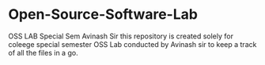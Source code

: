 # Open-Source-Software-Lab
OSS LAB Special Sem Avinash Sir
this repository is created solely for coleege special semester OSS Lab conducted by Avinash sir to keep a track of all the files in a go.
